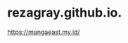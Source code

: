 # rezagray.github.io.

<a href="https://mangaeast.my.id/" rel="dofollow">https://mangaeast.my.id/</a>
